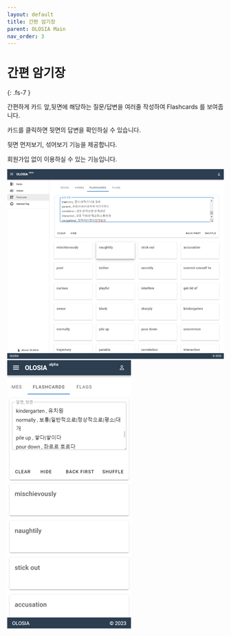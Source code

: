 ```yaml
---
layout: default
title: 간편 암기장
parent: OLOSIA Main
nav_order: 3
---
```


# 간편 암기장
{: .fs-7 }

간편하게 카드 앞,뒷면에 해당하는 질문/답변을 여러줄 작성하여 Flashcards 를 보여줍니다.

카드를 클릭하면 뒷면의 답변을 확인하실 수 있습니다.

뒷면 먼저보기, 섞어보기 기능을 제공합니다.

회원가입 없이 이용하실 수 있는 기능입니다.

![easy-pc](/assets/images/easy-pc.png)
![easy-mobile](/assets/images/easy-mobile.png)
